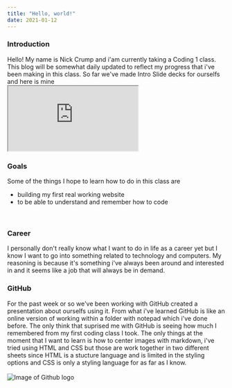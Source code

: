 ```yaml
---
title: "Hello, world!"
date: 2021-01-12
---
```

<h3>Introduction</h3>
Hello! My name is Nick Crump and i'am currently taking a Coding 1 class. 
This blog will be somewhat daily updated to reflect my progress that i've been making in this class. 
So far we've made Intro Slide decks for ourselfs and here is mine
<br/>
<iframe src="https://kataruse.github.io/github-slideshow/#/"></iframe>
<br/>
<h3>Goals</h3>
Some of the things I hope to learn how to do in this class are 
<ul>
  <li>building my first real working website</li>
  <li>to be able to understand and remember how to code</li>
</ul>
<br/>
<h3>Career</h3>
I personally don't really know what I want to do in life as a career yet but I know I want to go into something related 
to technology and computers. My reasoning is because it's something i've always been around and interested in and it seems 
like a job that will always be in demand.
<br/>
<h3>GitHub</h3>
For the past week or so we've been working with GitHub created a presentation about ourselfs using it. 
From what i've learned GitHub is like an online version of working within a folder with notepad which i've done before. 
The only think that suprised me with GitHub is seeing how much I remembered from my first coding class I took. The only 
things at the moment that I want to learn is how to center images with markdown, i've tried using HTML and CSS but those 
are work together in two different sheets since HTML is a stucture language and is limited in the styling options and CSS is only a styling language 
for as far as I know.
<br/>
<br/>
<img src="https://image.flaticon.com/icons/png/512/25/25231.png" alt="Image of Github logo" />
